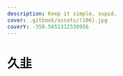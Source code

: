 ```yaml
---
description: Keep it simple, supid.
cover: .gitbook/assets/(106).jpg
coverY: -358.5651312530956
---
```


# 久韭

